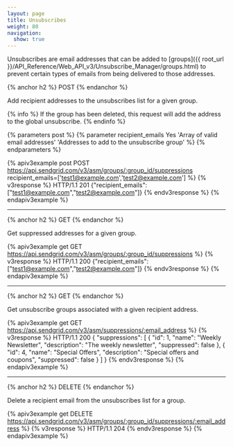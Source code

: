 ```yaml
---
layout: page
title: Unsubscribes
weight: 80
navigation:
  show: true
---
```


Unsubscribes are email addresses that can be added to [groups]({{ root_url }}/API_Reference/Web_API_v3/Unsubscribe_Manager/groups.html) to prevent certain types of emails from being delivered to those addresses.

{% anchor h2 %}
POST
{% endanchor %}

Add recipient addresses to the unsubscribes list for a given group.

{% info %}
If the group has been deleted, this request will add the address to the global unsubscribe.
{% endinfo %}

{% parameters post %}
  {% parameter recipient_emails Yes 'Array of valid email addresses' 'Addresses to add to the unsubscribe group' %}
{% endparameters %}

{% apiv3example post POST https://api.sendgrid.com/v3/asm/groups/:group_id/suppressions recipient_emails=['test1@example.com','test2@example.com'] %}
{% v3response %}
HTTP/1.1 201
{"recipient_emails":["test1@example.com","test2@example.com"]}
{% endv3response %}
{% endapiv3example %}

* * * * *

{% anchor h2 %}
GET 
{% endanchor %}

Get suppressed addresses for a given group.

{% apiv3example get GET https://api.sendgrid.com/v3/asm/groups/:group_id/suppressions %}
{% v3response %}
HTTP/1.1 200
{"recipient_emails":["test1@example.com","test2@example.com"]}
{% endv3response %}
{% endapiv3example %}

* * * * *

{% anchor h2 %}
GET
{% endanchor %}

Get unsubscribe groups associated with a given recipient address.

{% apiv3example get GET https://api.sendgrid.com/v3/asm/suppressions/:email_address %}
{% v3response %}
HTTP/1.1 200
{
    "suppressions": [
        {
            "id": 1,
            "name": "Weekly Newsletter",
            "description": "The weekly newsletter",
            "suppressed": false
        },
        {
            "id": 4,
            "name": "Special Offers",
            "description": "Special offers and coupons",
            "suppressed": false
        }
    ]
}
{% endv3response %}
{% endapiv3example %}

* * * * *

{% anchor h2 %}
DELETE
{% endanchor %}

Delete a recipient email from the unsubscribes list for a group.

{% apiv3example get DELETE https://api.sendgrid.com/v3/asm/groups/:group_id/suppressions/:email_address %}
{% v3response %}
HTTP/1.1 204
{% endv3response %}
{% endapiv3example %}

